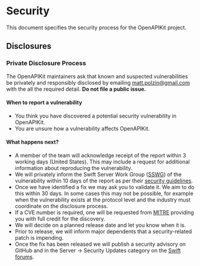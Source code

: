 # Security

This document specifies the security process for the OpenAPIKit project.

## Disclosures

### Private Disclosure Process

The OpenAPIKit maintainers ask that known and suspected vulnerabilities be
privately and responsibly disclosed by emailing
[matt.polzin@gmail.com](mailto:matt.polzin@gmail.com)
with the all the required detail.
**Do not file a public issue.**

#### When to report a vulnerability

* You think you have discovered a potential security vulnerability in OpenAPIKit.
* You are unsure how a vulnerability affects OpenAPIKit.

#### What happens next?

* A member of the team will acknowledge receipt of the report within 3
  working days (United States). This may include a request for additional
  information about reproducing the vulnerability.
* We will privately inform the Swift Server Work Group ([SSWG][sswg]) of the
  vulnerability within 10 days of the report as per their [security
  guidelines][sswg-security].
* Once we have identified a fix we may ask you to validate it. We aim to do this
  within 30 days. In some cases this may not be possible, for example when the
  vulnerability exists at the protocol level and the industry must coordinate on
  the disclosure process.
* If a CVE number is required, one will be requested from [MITRE][mitre]
  providing you with full credit for the discovery.
* We will decide on a planned release date and let you know when it is.
* Prior to release, we will inform major dependents that a security-related
  patch is impending.
* Once the fix has been released we will publish a security advisory on GitHub
  and in the Server → Security Updates category on the [Swift forums][swift-forums-sec].

[sswg]: https://github.com/swift-server/sswg
[sswg-security]: https://github.com/swift-server/sswg/blob/main/security/README.md
[swift-forums-sec]: https://forums.swift.org/c/server/security-updates/
[mitre]: https://cveform.mitre.org/
